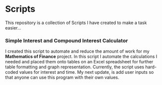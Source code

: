 <h1>Scripts</h1>
  <p>This repository is a collection of Scripts I have created to make a task easier...</p>
  
<h3>Simple Interest and Compound Interest Calculator</h3>
  <p>I created this script to automate and reduce the amount of work for my <b>Mathematics of Finance</b> project. In this script I automate the calculations I needed and placed them onto tables on an Excel spreadsheet for further table formatting and graph representation. Currently, the script uses hard-coded values for interest and time. My next update, is add user inputs so that anyone can use this program with their own values.</p>
